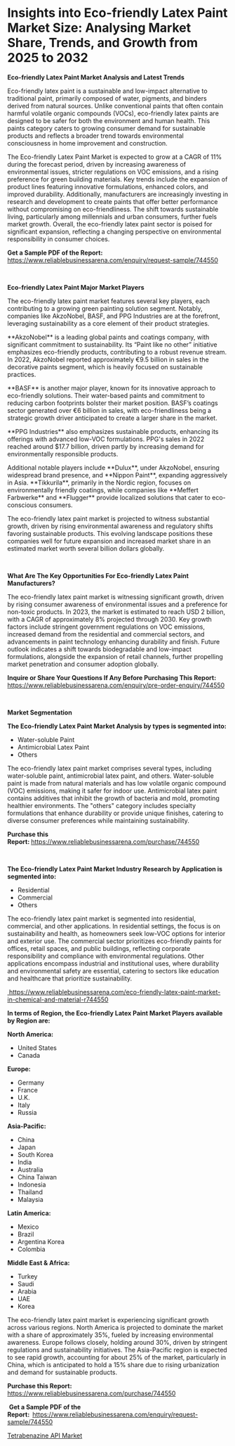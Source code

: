 <p><h1>Insights into Eco-friendly Latex Paint Market Size: Analysing Market Share, Trends, and Growth from 2025 to 2032</h1></p><p><strong>Eco-friendly Latex Paint Market Analysis and Latest Trends</strong></p>
<p><p>Eco-friendly latex paint is a sustainable and low-impact alternative to traditional paint, primarily composed of water, pigments, and binders derived from natural sources. Unlike conventional paints that often contain harmful volatile organic compounds (VOCs), eco-friendly latex paints are designed to be safer for both the environment and human health. This paints category caters to growing consumer demand for sustainable products and reflects a broader trend towards environmental consciousness in home improvement and construction.</p><p>The Eco-friendly Latex Paint Market is expected to grow at a CAGR of 11% during the forecast period, driven by increasing awareness of environmental issues, stricter regulations on VOC emissions, and a rising preference for green building materials. Key trends include the expansion of product lines featuring innovative formulations, enhanced colors, and improved durability. Additionally, manufacturers are increasingly investing in research and development to create paints that offer better performance without compromising on eco-friendliness. The shift towards sustainable living, particularly among millennials and urban consumers, further fuels market growth. Overall, the eco-friendly latex paint sector is poised for significant expansion, reflecting a changing perspective on environmental responsibility in consumer choices.</p></p>
<p><strong>Get a Sample PDF of the Report:&nbsp;</strong> <a href="https://www.reliablebusinessarena.com/enquiry/request-sample/744550?utm_campaign=2805&utm_medium=2&utm_source=Github&utm_content=ia&utm_term=29032025&utm_id=eco-friendly-latex-paint">https://www.reliablebusinessarena.com/enquiry/request-sample/744550</a></p>
<p>&nbsp;</p>
<p><strong>Eco-friendly Latex Paint Major Market Players</strong></p>
<p><p>The eco-friendly latex paint market features several key players, each contributing to a growing green painting solution segment. Notably, companies like AkzoNobel, BASF, and PPG Industries are at the forefront, leveraging sustainability as a core element of their product strategies.</p><p>**AkzoNobel** is a leading global paints and coatings company, with significant commitment to sustainability. Its “Paint like no other” initiative emphasizes eco-friendly products, contributing to a robust revenue stream. In 2022, AkzoNobel reported approximately €9.5 billion in sales in the decorative paints segment, which is heavily focused on sustainable practices.</p><p>**BASF** is another major player, known for its innovative approach to eco-friendly solutions. Their water-based paints and commitment to reducing carbon footprints bolster their market position. BASF’s coatings sector generated over €6 billion in sales, with eco-friendliness being a strategic growth driver anticipated to create a larger share in the market.</p><p>**PPG Industries** also emphasizes sustainable products, enhancing its offerings with advanced low-VOC formulations. PPG's sales in 2022 reached around $17.7 billion, driven partly by increasing demand for environmentally responsible products.</p><p>Additional notable players include **Dulux**, under AkzoNobel, ensuring widespread brand presence, and **Nippon Paint**, expanding aggressively in Asia. **Tikkurila**, primarily in the Nordic region, focuses on environmentally friendly coatings, while companies like **Meffert Farbwerke** and **Flugger** provide localized solutions that cater to eco-conscious consumers.</p><p>The eco-friendly latex paint market is projected to witness substantial growth, driven by rising environmental awareness and regulatory shifts favoring sustainable products. This evolving landscape positions these companies well for future expansion and increased market share in an estimated market worth several billion dollars globally.</p></p>
<p>&nbsp;</p>
<p><strong>What Are The Key Opportunities For Eco-friendly Latex Paint Manufacturers?</strong></p>
<p><p>The eco-friendly latex paint market is witnessing significant growth, driven by rising consumer awareness of environmental issues and a preference for non-toxic products. In 2023, the market is estimated to reach USD 2 billion, with a CAGR of approximately 8% projected through 2030. Key growth factors include stringent government regulations on VOC emissions, increased demand from the residential and commercial sectors, and advancements in paint technology enhancing durability and finish. Future outlook indicates a shift towards biodegradable and low-impact formulations, alongside the expansion of retail channels, further propelling market penetration and consumer adoption globally.</p></p>
<p><strong>Inquire or Share Your Questions If Any Before Purchasing This Report:</strong> <a href="https://www.reliablebusinessarena.com/enquiry/pre-order-enquiry/744550?utm_campaign=2805&utm_medium=2&utm_source=Github&utm_content=ia&utm_term=29032025&utm_id=eco-friendly-latex-paint">https://www.reliablebusinessarena.com/enquiry/pre-order-enquiry/744550</a></p>
<p>&nbsp;</p>
<p><strong>Market Segmentation</strong></p>
<p><strong>The Eco-friendly Latex Paint Market Analysis by types is segmented into:</strong></p>
<p><ul><li>Water-soluble Paint</li><li>Antimicrobial Latex Paint</li><li>Others</li></ul></p>
<p><p>The eco-friendly latex paint market comprises several types, including water-soluble paint, antimicrobial latex paint, and others. Water-soluble paint is made from natural materials and has low volatile organic compound (VOC) emissions, making it safer for indoor use. Antimicrobial latex paint contains additives that inhibit the growth of bacteria and mold, promoting healthier environments. The "others" category includes specialty formulations that enhance durability or provide unique finishes, catering to diverse consumer preferences while maintaining sustainability.</p></p>
<p><strong>Purchase this Report:&nbsp;</strong><a href="https://www.reliablebusinessarena.com/purchase/744550?utm_campaign=2805&utm_medium=2&utm_source=Github&utm_content=ia&utm_term=29032025&utm_id=eco-friendly-latex-paint">https://www.reliablebusinessarena.com/purchase/744550</a></p>
<p>&nbsp;</p>
<p><strong>The Eco-friendly Latex Paint Market Industry Research by Application is segmented into:</strong></p>
<p><ul><li>Residential</li><li>Commercial</li><li>Others</li></ul></p>
<p><p>The eco-friendly latex paint market is segmented into residential, commercial, and other applications. In residential settings, the focus is on sustainability and health, as homeowners seek low-VOC options for interior and exterior use. The commercial sector prioritizes eco-friendly paints for offices, retail spaces, and public buildings, reflecting corporate responsibility and compliance with environmental regulations. Other applications encompass industrial and institutional uses, where durability and environmental safety are essential, catering to sectors like education and healthcare that prioritize sustainability.</p></p>
<p><a href="https://www.reliablebusinessarena.com/eco-friendly-latex-paint-market-in-chemical-and-material-r744550?utm_campaign=2805&utm_medium=2&utm_source=Github&utm_content=ia&utm_term=29032025&utm_id=eco-friendly-latex-paint">&nbsp;https://www.reliablebusinessarena.com/eco-friendly-latex-paint-market-in-chemical-and-material-r744550</a></p>
<p><strong>In terms of Region, the Eco-friendly Latex Paint Market Players available by Region are:</strong></p>
<p>
    <p> <strong> North America: </strong>
        <ul>
            <li>United States</li>
            <li>Canada</li>
        </ul>
        </p> 
    <p> <strong> Europe: </strong>
        <ul>
            <li>Germany</li>
            <li>France</li>
            <li>U.K.</li>
            <li>Italy</li>
            <li>Russia</li>
        </ul>
        </p> 
    <p> <strong> Asia-Pacific: </strong>
        <ul>
            <li>China</li>
            <li>Japan</li>
            <li>South Korea</li>
            <li>India</li>
            <li>Australia</li>
            <li>China Taiwan</li>
            <li>Indonesia</li>
            <li>Thailand</li>
            <li>Malaysia</li>
        </ul>
        </p> 
    <p> <strong> Latin America: </strong>
        <ul>
            <li>Mexico</li>
            <li>Brazil</li>
            <li>Argentina Korea</li>
            <li>Colombia</li>
        </ul>
        </p> 
    <p> <strong> Middle East & Africa: </strong>
        <ul>
            <li>Turkey</li>
            <li>Saudi</li>
            <li>Arabia</li>
            <li>UAE</li>
            <li>Korea</li>
        </ul>
    </p>
    </p>
<p><p>The eco-friendly latex paint market is experiencing significant growth across various regions. North America is projected to dominate the market with a share of approximately 35%, fueled by increasing environmental awareness. Europe follows closely, holding around 30%, driven by stringent regulations and sustainability initiatives. The Asia-Pacific region is expected to see rapid growth, accounting for about 25% of the market, particularly in China, which is anticipated to hold a 15% share due to rising urbanization and demand for sustainable products.</p></p>
<p><strong>Purchase this Report: </strong><a href="https://www.reliablebusinessarena.com/purchase/744550?utm_campaign=2805&utm_medium=2&utm_source=Github&utm_content=ia&utm_term=29032025&utm_id=eco-friendly-latex-paint">https://www.reliablebusinessarena.com/purchase/744550</a></p>
<p>&nbsp;<strong>Get a Sample PDF of the Report:&nbsp;&nbsp;</strong><a href="https://www.reliablebusinessarena.com/enquiry/request-sample/744550?utm_campaign=2805&utm_medium=2&utm_source=Github&utm_content=ia&utm_term=29032025&utm_id=eco-friendly-latex-paint">https://www.reliablebusinessarena.com/enquiry/request-sample/744550</a></p>
<p><strong></strong></p>
<p><p><a href="https://github.com/genayziben/Market-Research-Report-List-1/blob/main/tetrabenazine-api-market.md?utm_campaign=2805&utm_medium=2&utm_source=Github&utm_content=ia&utm_term=29032025&utm_id=eco-friendly-latex-paint">Tetrabenazine API Market</a></p></p>